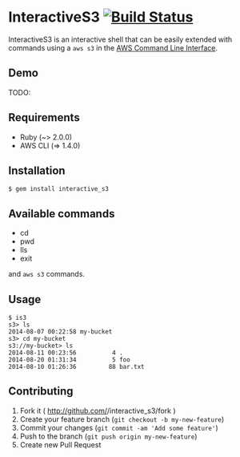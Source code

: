 # InteractiveS3 [![Build Status](https://travis-ci.org/yamayo/interactive_s3.svg?branch=master)](https://travis-ci.org/yamayo/interactive_s3)
InteractiveS3 is an interactive shell that can be easily extended with commands using a `aws s3` in the [AWS Command Line Interface](http://docs.aws.amazon.com/cli/latest/index.html).

## Demo
TODO:

## Requirements

* Ruby (~> 2.0.0)
* AWS CLI (=> 1.4.0)

## Installation

```
$ gem install interactive_s3
```

## Available commands

- cd
- pwd
- lls
- exit

and `aws s3` commands.

## Usage

```
$ is3
s3> ls
2014-08-07 00:22:58 my-bucket
s3> cd my-bucket
s3://my-bucket> ls
2014-08-11 00:23:56          4 .
2014-08-20 01:31:34          5 foo
2014-08-10 01:26:36         88 bar.txt
```

## Contributing

1. Fork it ( http://github.com/<my-github-username>/interactive_s3/fork )
2. Create your feature branch (`git checkout -b my-new-feature`)
3. Commit your changes (`git commit -am 'Add some feature'`)
4. Push to the branch (`git push origin my-new-feature`)
5. Create new Pull Request
